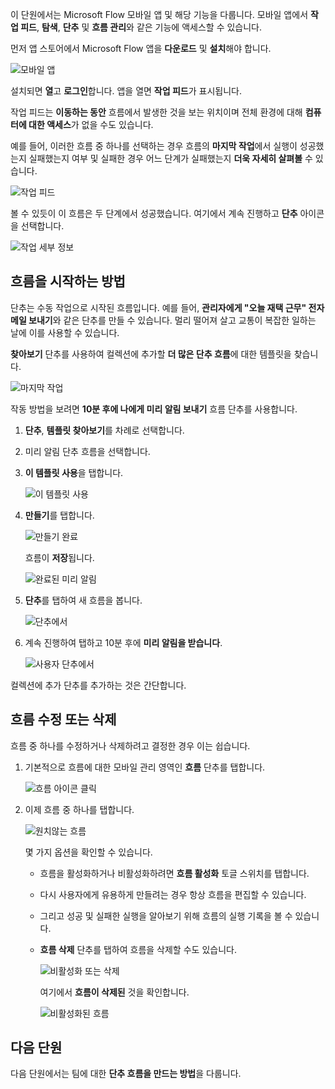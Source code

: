 이 단원에서는 Microsoft Flow 모바일 앱 및 해당 기능을 다룹니다. 모바일 앱에서 **작업 피드**, **탐색**, **단추** 및 **흐름 관리**와 같은 기능에 액세스할 수 있습니다.

먼저 앱 스토어에서 Microsoft Flow 앱을 **다운로드** 및 **설치**해야 합니다.

![모바일 앱](./media/learning-mobile-app/open-mobile-app.png)

설치되면 **열**고 **로그인**합니다. 앱을 열면 **작업 피드**가 표시됩니다.

작업 피드는 **이동하는 동안** 흐름에서 발생한 것을 보는 위치이며 전체 환경에 대해 **컴퓨터에 대한 액세스**가 없을 수도 있습니다.

예를 들어, 이러한 흐름 중 하나를 선택하는 경우 흐름의 **마지막 작업**에서 실행이 성공했는지 실패했는지 여부 및 실패한 경우 어느 단계가 실패했는지 **더욱 자세히 살펴볼** 수 있습니다.

![작업 피드](./media/learning-mobile-app/see-all-activity.png)

볼 수 있듯이 이 흐름은 두 단계에서 성공했습니다. 여기에서 계속 진행하고 **단추** 아이콘을 선택합니다.

![작업 세부 정보](./media/learning-mobile-app/activity-details.png)

## <a name="how-flows-are-started"></a>흐름을 시작하는 방법
   단추는 수동 작업으로 시작된 흐름입니다. 예를 들어, **관리자에게 "오늘 재택 근무" 전자 메일 보내기**와 같은 단추를 만들 수 있습니다.
멀리 떨어져 살고 교통이 복잡한 일하는 날에 이를 사용할 수 있습니다.

**찾아보기** 단추를 사용하여 컬렉션에 추가할 **더 많은 단추 흐름**에 대한 템플릿을 찾습니다.

![마지막 작업](./media/learning-mobile-app/click-browse-button.png)

작동 방법을 보려면 **10분 후에 나에게 미리 알림 보내기** 흐름 단추를 사용합니다.

1. **단추**, **템플릿 찾아보기**를 차례로 선택합니다.
2. 미리 알림 단추 흐름을 선택합니다.
3. **이 템플릿 사용**을 탭합니다.
   
    ![이 템플릿 사용](./media/learning-mobile-app/use-this-template.png)
4. **만들기**를 탭합니다.
   
    ![만들기 완료](./media/learning-mobile-app/create-complete.png)
   
    흐름이 **저장**됩니다.
   
    ![완료된 미리 알림](./media/learning-mobile-app/complete-reminder.png)
5. **단추**를 탭하여 새 흐름을 봅니다. 
   
    ![단추에서](./media/learning-mobile-app/button-send-reminder.png)
6. 계속 진행하여 탭하고 10분 후에 **미리 알림을 받습니다**.
   
    ![사용자 단추에서](./media/learning-mobile-app/in-your-collection.png)

컬렉션에 추가 단추를 추가하는 것은 간단합니다.

## <a name="modify-or-delete-a-flow"></a>흐름 수정 또는 삭제
흐름 중 하나를 수정하거나 삭제하려고 결정한 경우 이는 쉽습니다.

1. 기본적으로 흐름에 대한 모바일 관리 영역인 **흐름** 단추를 탭합니다.
   
    ![흐름 아이콘 클릭](./media/learning-mobile-app/click-flows-button.png)
2. 이제 흐름 중 하나를 탭합니다.
   
    ![원치않는 흐름](./media/learning-mobile-app/send-a-reminder.png)
   
    몇 가지 옵션을 확인할 수 있습니다.
   
   * 흐름을 활성화하거나 비활성화하려면 **흐름 활성화** 토글 스위치를 탭합니다.
   * 다시 사용자에게 유용하게 만들려는 경우 항상 흐름을 편집할 수 있습니다. 
   * 그리고 성공 및 실패한 실행을 알아보기 위해 흐름의 실행 기록을 볼 수 있습니다.
   * **흐름 삭제** 단추를 탭하여 흐름을 삭제할 수도 있습니다.
     
     ![비활성화 또는 삭제](./media/learning-mobile-app/disable-delete.png)
     
     여기에서 **흐름이 삭제된** 것을 확인합니다.
     
     ![비활성화된 흐름](./media/learning-mobile-app/disabled-flow.png)

## <a name="next-lesson"></a>다음 단원
다음 단원에서는 팀에 대한 **단추 흐름을 만드는 방법**을 다룹니다. 

